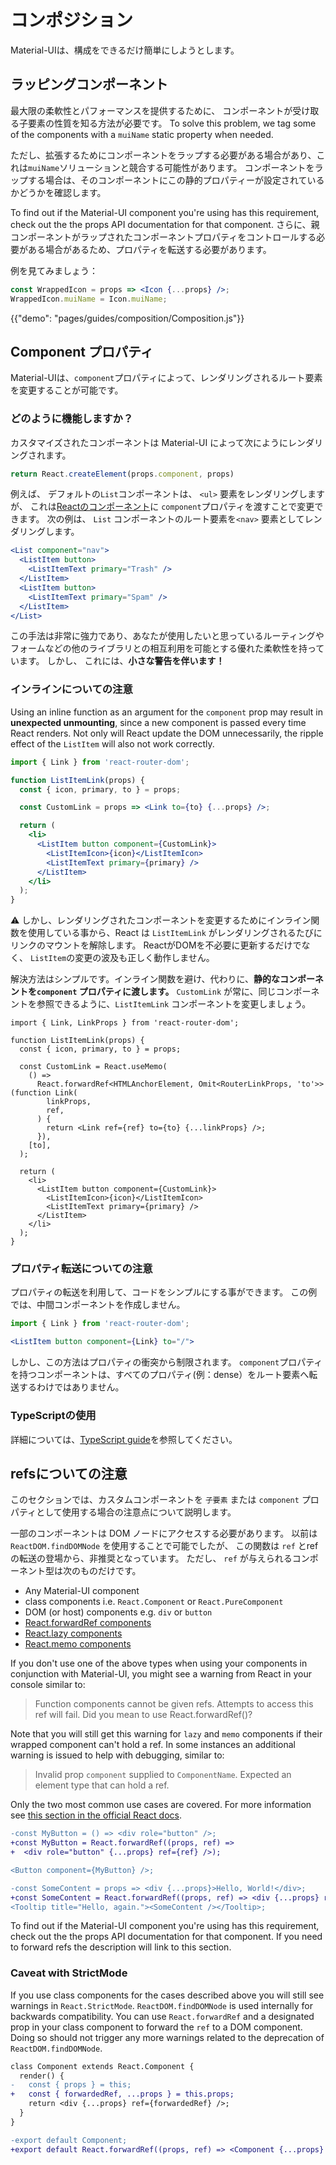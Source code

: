 # コンポジション

<p class="description">Material-UIは、構成をできるだけ簡単にしようとします。</p>

## ラッピングコンポーネント

最大限の柔軟性とパフォーマンスを提供するために、 コンポーネントが受け取る子要素の性質を知る方法が必要です。 To solve this problem, we tag some of the components with a `muiName` static property when needed.

ただし、拡張するためにコンポーネントをラップする必要がある場合があり、これは`muiName`ソリューションと競合する可能性があります。 コンポーネントをラップする場合は、そのコンポーネントにこの静的プロパティーが設定されているかどうかを確認します。

To find out if the Material-UI component you're using has this requirement, check out the the props API documentation for that component. さらに、親コンポーネントがラップされたコンポーネントプロパティをコントロールする必要がある場合があるため、プロパティを転送する必要があります。

例を見てみましょう：

```jsx
const WrappedIcon = props => <Icon {...props} />;
WrappedIcon.muiName = Icon.muiName;
```

{{"demo": "pages/guides/composition/Composition.js"}}

## Component プロパティ

Material-UIは、`component`プロパティによって、レンダリングされるルート要素を変更することが可能です。

### どのように機能しますか？

カスタマイズされたコンポーネントは Material-UI によって次にようにレンダリングされます。

```js
return React.createElement(props.component, props)
```

例えば、 デフォルトの`List`コンポーネントは、 `<ul>` 要素をレンダリングしますが、 これは[Reactのコンポーネント](https://reactjs.org/docs/components-and-props.html#function-and-class-components)に `component`プロパティを渡すことで変更できます。 次の例は、 `List` コンポーネントのルート要素を`<nav>` 要素としてレンダリングします。

```jsx
<List component="nav">
  <ListItem button>
    <ListItemText primary="Trash" />
  </ListItem>
  <ListItem button>
    <ListItemText primary="Spam" />
  </ListItem>
</List>
```

この手法は非常に強力であり、あなたが使用したいと思っているルーティングやフォームなどの他のライブラリとの相互利用を可能とする優れた柔軟性を持っています。 しかし、 これには、**小さな警告を伴います！**

### インラインについての注意

Using an inline function as an argument for the `component` prop may result in **unexpected unmounting**, since a new component is passed every time React renders. Not only will React update the DOM unnecessarily, the ripple effect of the `ListItem` will also not work correctly.

```jsx
import { Link } from 'react-router-dom';

function ListItemLink(props) {
  const { icon, primary, to } = props;

  const CustomLink = props => <Link to={to} {...props} />;

  return (
    <li>
      <ListItem button component={CustomLink}>
        <ListItemIcon>{icon}</ListItemIcon>
        <ListItemText primary={primary} />
      </ListItem>
    </li>
  );
}
```

⚠️ しかし、レンダリングされたコンポーネントを変更するためにインライン関数を使用している事から、React は `ListItemLink` がレンダリングされるたびにリンクのマウントを解除します。 ReactがDOMを不必要に更新するだけでなく、 `ListItem`の変更の波及も正しく動作しません。

解決方法はシンプルです。インライン関数を避け、代わりに、**静的なコンポーネントを`component` プロパティに渡します。** `CustomLink` が常に、同じコンポーネントを参照できるように、`ListItemLink` コンポーネントを変更しましょう。

```tsx
import { Link, LinkProps } from 'react-router-dom';

function ListItemLink(props) {
  const { icon, primary, to } = props;

  const CustomLink = React.useMemo(
    () =>
      React.forwardRef<HTMLAnchorElement, Omit<RouterLinkProps, 'to'>>(function Link(
        linkProps,
        ref,
      ) {
        return <Link ref={ref} to={to} {...linkProps} />;
      }),
    [to],
  );

  return (
    <li>
      <ListItem button component={CustomLink}>
        <ListItemIcon>{icon}</ListItemIcon>
        <ListItemText primary={primary} />
      </ListItem>
    </li>
  );
}
```

### プロパティ転送についての注意

プロパティの転送を利用して、コードをシンプルにする事ができます。 この例では、中間コンポーネントを作成しません。

```jsx
import { Link } from 'react-router-dom';

<ListItem button component={Link} to="/">
```

しかし、この方法はプロパティの衝突から制限されます。 `component`プロパティを持つコンポーネントは、すべてのプロパティ(例：dense）をルート要素へ転送するわけではありません。

### TypeScriptの使用

詳細については、[TypeScript guide](/guides/typescript/#usage-of-component-prop)を参照してください。

## refsについての注意

このセクションでは、カスタムコンポーネントを `子要素` または `component` プロパティとして使用する場合の注意点について説明します。

一部のコンポーネントは DOM ノードにアクセスする必要があります。 以前は `ReactDOM.findDOMNode` を使用することで可能でしたが、 この関数は `ref` とrefの転送の登場から、非推奨となっています。 ただし、 `ref` が与えられるコンポーネント型は次のものだけです。

- Any Material-UI component
- class components i.e. `React.Component` or `React.PureComponent`
- DOM (or host) components e.g. `div` or `button`
- [React.forwardRef components](https://reactjs.org/docs/react-api.html#reactforwardref)
- [React.lazy components](https://reactjs.org/docs/react-api.html#reactlazy)
- [React.memo components](https://reactjs.org/docs/react-api.html#reactmemo)

If you don't use one of the above types when using your components in conjunction with Material-UI, you might see a warning from React in your console similar to:

> Function components cannot be given refs. Attempts to access this ref will fail. Did you mean to use React.forwardRef()?

Note that you will still get this warning for `lazy` and `memo` components if their wrapped component can't hold a ref. In some instances an additional warning is issued to help with debugging, similar to:

> Invalid prop `component` supplied to `ComponentName`. Expected an element type that can hold a ref.

Only the two most common use cases are covered. For more information see [this section in the official React docs](https://reactjs.org/docs/forwarding-refs.html).

```diff
-const MyButton = () => <div role="button" />;
+const MyButton = React.forwardRef((props, ref) =>
+  <div role="button" {...props} ref={ref} />);

<Button component={MyButton} />;
```

```diff
-const SomeContent = props => <div {...props}>Hello, World!</div>;
+const SomeContent = React.forwardRef((props, ref) => <div {...props} ref={ref}>Hello, World!</div>);
<Tooltip title="Hello, again."><SomeContent /></Tooltip>;
```

To find out if the Material-UI component you're using has this requirement, check out the the props API documentation for that component. If you need to forward refs the description will link to this section.

### Caveat with StrictMode

If you use class components for the cases described above you will still see warnings in `React.StrictMode`. `ReactDOM.findDOMNode` is used internally for backwards compatibility. You can use `React.forwardRef` and a designated prop in your class component to forward the `ref` to a DOM component. Doing so should not trigger any more warnings related to the deprecation of `ReactDOM.findDOMNode`.

```diff
class Component extends React.Component {
  render() {
-   const { props } = this;
+   const { forwardedRef, ...props } = this.props;
    return <div {...props} ref={forwardedRef} />;
  }
}

-export default Component;
+export default React.forwardRef((props, ref) => <Component {...props} forwardedRef={ref} />);
```
